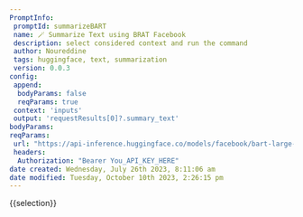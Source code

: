 ```yaml
---
PromptInfo:
 promptId: summarizeBART 
 name: 🪄 Summarize Text using BRAT Facebook
 description: select considered context and run the command 
 author: Noureddine
 tags: huggingface, text, summarization
 version: 0.0.3
config:
 append:
  bodyParams: false
  reqParams: true
 context: 'inputs'
 output: 'requestResults[0]?.summary_text'
bodyParams:
reqParams:
 url: "https://api-inference.huggingface.co/models/facebook/bart-large-cnn"
 headers:
  Authorization: "Bearer You_API_KEY_HERE"
date created: Wednesday, July 26th 2023, 8:11:06 am
date modified: Tuesday, October 10th 2023, 2:26:15 pm
---
```

{{selection}}

